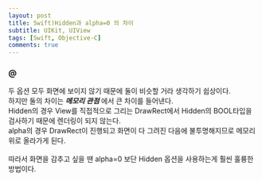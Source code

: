 ```yaml
---
layout: post
title: Swift)Hidden과 alpha=0 의 차이
subtitle: UIKit, UIView
tags: [Swift, Objective-C]
comments: true
---
```


### @

두 옵션 모두 화면에 보이지 않기 때문에 둘이 비슷할 거라 생각하기 쉽상이다. <br>
하지만 둘의 차이는 ***메모리 관점*** 에서 큰 차이를 들어낸다. <br>
Hidden의 경우 View를 직접적으로 그리는 DrawRect에서 Hidden의 BOOL타입을 검사하기 때문에 렌더링이 되지 않는다.<br>
alpha의 경우 DrawRect이 진행되고 화면이 다 그려진 다음에 불투명해지므로 메모리 위로 올라가게 된다.<br>
<br>
따라서 화면을 감추고 싶을 땐 alpha=0 보단 Hidden 옵션을 사용하는게 훨씬 훌륭한 방법이다.<br>
